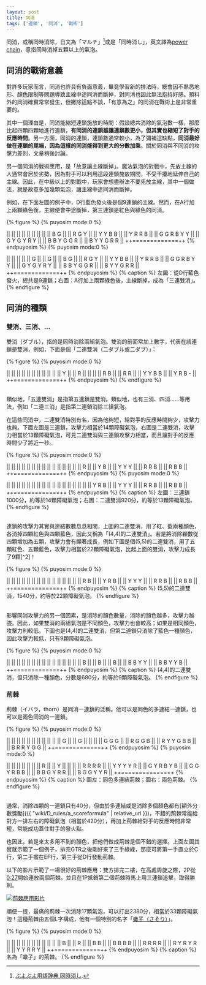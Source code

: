 ```yaml
---
layout: post
title: 同消
tags: ['連鎖', '同消', '戰術']
---
```


同消，或稱同時消除，日文為「マルチ」[^1]或是「同時消し」，英文譯為[power chain](https://puyonexus.com/wiki/Power_Chain)，意指同時消掉五顆以上的氣泡。

## 同消的戰術意義

對許多玩家而言，同消也許具有負面意義，畢竟學習新的排法時，總會因不熟悉地形、顏色限制等問題導致主線中途同消而斷掉，對同消也因此無法抱持好感。預料外的同消確實常常發生，但撇除這點不談，「有意為之」的同消在戰術上是非常重要的。

其中一個理由是，同消能縮短連鎖施放的時間：假設總共消除的氣泡數一樣，那麼比起四顆四顆地進行連鎖，**有同消的連鎖雖讓連鎖數更小，但其實也縮短了對手的反應時間**。另一方面，同消的連鎖，連鎖數通常較小，為了彌補這缺點，**同消最好做在連鎖的尾端，因為這樣的同消能得到更大的分數加乘**。關於同消與不同消的攻擊力差別，文章稍後討論。

另一個同消的戰術應用，是「故意讓主線斷掉」。魔法氣泡的對戰中，先放主線的人通常會居於劣勢，因為對手可以利用這段連鎖施放期間，不受干擾地延伸自己的主線。因此，在中級以上的對戰中，玩家會想盡辦法不要先放主線，其中一個做法，就是故意多加幾顆氣泡，讓主線中途同消而斷掉。

例如，在下面左圖的例子中，D行藍色發火後是個9連鎖的主線。然而，在A行加上兩顆綠色後，主線便會中途斷掉，第三連鎖是紅色與綠色的同消。

{% figure %}
{% puyosim mode:0 %}
                 
||             ||
||             ||
||             ||
||             ||
|| B G         ||
|| R G Y       ||
|| Y Y B B     ||
|| Y R R B     ||
|| G G R B Y Y ||
|| G Y G Y R Y ||
|| B B Y G G R ||
|| B Y Y G R R ||
++=============++
{% endpuyosim %}
{% puyosim mode:0 %}
                 
||             ||
||             ||
|| G           ||
|| G           ||
|| B G         ||
|| R G Y       ||
|| Y Y B B     ||
|| Y R R B     ||
|| G G R B Y Y ||
|| G Y G Y R Y ||
|| B B Y G G R ||
|| B Y Y G R R ||
++=============++
{% endpuyosim %}
{% caption %}
左圖：從D行藍色發火，總共是9連鎖；右圖：A行加上兩顆綠色後，主線斷掉，成為「三連雙消」。
{% endfigure %}

## 同消的種類

### 雙消、三消、...

雙消（ダブル），指的是同時消除兩組氣泡。雙消的前面常加上數字，代表在該連鎖是雙消，例如，下面是個「二連雙消（二ダブル或二ダブ）」：

{% figure %}
{% puyosim mode:0 %}
                 
||             ||
||             ||
||             ||
||             ||
||             ||
||     Y       ||
||     R       ||
||             ||
||       R B   ||
||       R R   ||
||     Y Y B B ||
||     Y R B - ||
++=============++
{% endpuyosim %}
{% endfigure %}

<br/>
類似地，「五連雙消」是指第五連鎖是雙消。類似地，也有三消、四消......等用法，例如「二連三消」是指第二連鎖消除三組氣泡。

在這些同消中，二連雙消特別有名，因為他夠短，給對手的反應時間夠少，攻擊力也夠。下面左圖是三連鎖，攻擊力相當於14顆障礙氣泡，右圖是二連雙消，攻擊力相當於13顆障礙氣泡，可見二連雙消與三連鎖攻擊力相當，而且讓對手的反應時間少了將近一秒。

{% figure %}
{% puyosim mode:0 %}
                 
||             ||
||             ||
||             ||
||             ||
||             ||
||             ||
||             ||
||           R ||
||       Y   B ||
||       Y Y Y ||
||       R R B ||
||       R B B ||
++=============++
{% endpuyosim %}
{% puyosim mode:0 %}
                 
||             ||
||             ||
||             ||
||             ||
||             ||
||             ||
||             ||
||             ||
||       Y R B ||
||       Y Y Y ||
||       R R B ||
||       R B B ||
++=============++
{% endpuyosim %}
{% caption %}
左圖：三連鎖1000分，約等於14顆障礙氣泡；右圖：二連雙消920分，約等於13顆障礙氣泡。
{% endfigure %}

<br/>
連鎖的攻擊力其實與連結數數息息相關，上圖的二連雙消，用了紅、藍兩種顏色，各消掉四顆紅色與四顆藍色，因此又稱為「(4,4)的二連雙消」。若是將消除顆數從四顆增加為五顆，攻擊力會有顯著成長，例如下圖是個(5,5)的二連雙消，用了五顆紅色、五顆藍色，攻擊力相當於22顆障礙氣泡，比起上面的雙消，攻擊力成長了9顆[^2]！

{% figure %}
{% puyosim mode:0 %}
                 
||             ||
||             ||
||             ||
||             ||
||             ||
||             ||
||             ||
||         R B ||
||       Y R B ||
||       Y Y Y ||
||       R R B ||
||       R B B ||
++=============++
{% endpuyosim %}
{% caption %}
(5,5)的二連雙消，1540分，約等於22顆障礙氣泡。
{% endfigure %}

<br/>
影響同消攻擊力的另一個因素，是消除的顏色數量，消除的顏色越多，攻擊力越強。因此，如果雙消的兩組氣泡是不同顏色，攻擊力也會較高；如果是相同顏色，攻擊力則較低。下圖也是(4,4)的二連雙消，但第二連鎖只消除了藍色一種顏色，因此攻擊力較低，只有9顆障礙氣泡。

{% figure %}
{% puyosim mode:0 %}
                 
||             ||
||             ||
||             ||
||             ||
||             ||
||             ||
||             ||
||           B ||
||           B ||
||           B ||
||   B   B Y Y ||
||   B B Y Y B ||
++=============++
{% endpuyosim %}
{% caption %}
(4,4)的二連雙消，但只消除一種顏色，分數是680分，約等於9顆障礙氣泡。
{% endfigure %}

### 荊棘

荊棘（イバラ，thorn）是同消一連鎖的泛稱。他可以是同色的多連結一連鎖，也可以是兩色同消的一連鎖。

{% figure %}
{% puyosim mode:0 %}
                 
||             ||
||             ||
||             ||
||             ||
||             ||
||       G     ||
||       G     ||
||             ||
||     G   G G ||
||   R G   G B ||
|| R Y Y G B B ||
|| B R R Y G G ||
++=============++
{% endpuyosim %}
{% puyosim mode:0 %}
                 
||             ||
||             ||
||             ||
||     R       ||
||     Y       ||
||             ||
|| R R   R R   ||
|| Y Y   Y Y R ||
|| G Y R B Y B ||
|| G G Y R B B ||
|| B B G Y R R ||
|| B G G Y Y R ||
++=============++
{% endpuyosim %}
{% caption %}
圖左：同色多連結荊棘；圖右：兩色荊棘。
{% endfigure %}

<br/>
通常，消除四顆的一連鎖只有40分，但由於多連結或是消除多個顏色都有[額外分數獎勵]({{ "wiki/D_rules/a_scoreformula" | relative_url }})，不錯的荊棘常能給對方一排左右的障礙氣泡（相當於420分），再加上荊棘給對手的反應時間非常短，常能成功蓋住對手的發火點。

也因此，若是來太多用不到的顏色，把他們做成荊棘是個不錯的選擇。上面左圖其實就示範了一個例子，排完GTR之後剛好來了三手綠綠，那麼可將第一手直立於C行，第二手擺在EF行，第三手從D行發動荊棘。

以下的影片示範了一場很好的荊棘應用：雙方排完二樓，在高處周旋之際，2P從[0:27](https://youtu.be/67qX6oFwxbk?t=27)開始連放兩個荊棘，並且在1P抵銷第二個荊棘時馬上用三連鎖追擊，取得勝利。

[![荊棘應用影片](http://img.youtube.com/vi/67qX6oFwxbk/0.jpg)](http://www.youtube.com/watch?v=67qX6oFwxbk "ぷよ対戦(2004/07/18m)いいとも-白い悪魔")

順便一提，最痛的荊棘一次消除17顆氣泡，可以打出2380分，相當於33顆障礙氣泡！這種荊棘由五個L字構成，他有一個特別的名字「[蠍子（さそり）](https://www26.atwiki.jp/puyowords/pages/84.html)」。

{% figure %}
{% puyosim mode:0 %}
                 
||             ||
||             ||
||             ||
||             ||
||             ||
||     B       ||
||     R       ||
|| B       B   ||
|| B B   B B   ||
|| R R   R R   ||
|| R Y R Y R   ||
|| Y Y R R Y   ||
++=============++
{% endpuyosim %}
{% caption %}
名為「蠍子」的荊棘。
{% endfigure %}

[^1]: [ぷよぷよ用語辞典 同時消し](https://www26.atwiki.jp/puyowords/pages/144.html).
[^2]: 四連結增加為五連結時，有較高的單位效益。讀者可參考[障礙氣泡量公式](https://puyo.tw/wiki/D_rules/a_scoreformula)下面「4. 連結數l」附近的討論。在四連結時，連結數獎勵為0，五連結時獎勵增加為2，往上的六連結到十連結獎勵都各增加1，可見五連結是較划算而有效益的。
